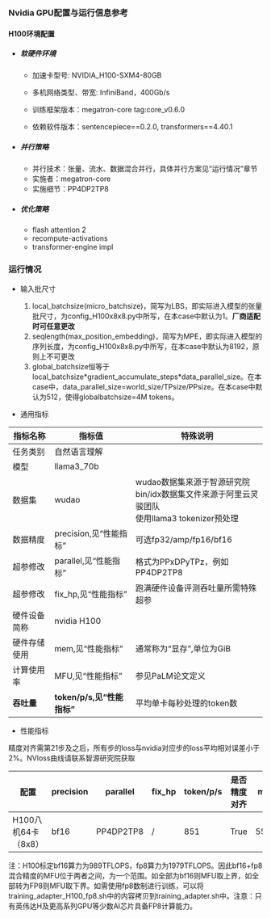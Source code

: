 
### Nvidia GPU配置与运行信息参考
#### H100环境配置
- ##### 软硬件环境

    - 加速卡型号: NVIDIA_H100-SXM4-80GB
    - 多机网络类型、带宽: InfiniBand，400Gb/s

   - 训练框架版本：megatron-core tag:core_v0.6.0
   - 依赖软件版本：sentencepiece==0.2.0, transformers==4.40.1

- ##### 并行策略

   - 并行技术：张量、流水、数据混合并行，具体并行方案见“运行情况”章节
   - 实施者：megatron-core
   - 实施细节：PP4DP2TP8

- ##### 优化策略

   - flash attention 2
   - recompute-activations
   - transformer-engine impl

### 运行情况

* 输入批尺寸
  1. local_batchsize(micro_batchsize)，简写为LBS，即实际进入模型的张量批尺寸，为config_H100x8x8.py中所写，在本case中默认为1。**厂商适配时可任意更改**
  2. seqlength(max_position_embedding)，简写为MPE，即实际进入模型的序列长度，为config_H100x8x8.py中所写，在本case中默认为8192，原则上不可更改
  3. global_batchsize恒等于local_batchsize\*gradient_accumulate_steps\*data_parallel_size。在本case中，data_parallel_size=world_size/TPsize/PPsize。在本case中默认为512，使得globalbatchsize=4M tokens。

* 通用指标

| 指标名称    | 指标值                   | 特殊说明                                     |
| ------- | --------------------- | ---------------------------------------- |
| 任务类别    | 自然语言理解                |                                          |
| 模型      | llama3_70b             |                                          |
| 数据集     | wudao                 | wudao数据集来源于智源研究院<br>bin/idx数据集文件来源于阿里云灵骏团队<br>使用llama3 tokenizer预处理 |
| 数据精度    | precision,见“性能指标”     | 可选fp32/amp/fp16/bf16                     |
| 超参修改    | parallel,见“性能指标”      | 格式为PPxDPyTPz，例如PP4DP2TP8                 |
| 超参修改    | fix_hp,见“性能指标”        | 跑满硬件设备评测吞吐量所需特殊超参                        |
| 硬件设备简称  | nvidia H100           |                                          |
| 硬件存储使用  | mem,见“性能指标”           | 通常称为“显存”,单位为GiB                          |
| 计算使用率   | MFU,见“性能指标”           | 参见PaLM论文定义                               |
| **吞吐量** | **token/p/s,见“性能指标”** | 平均单卡每秒处理的token数                          |

* 性能指标

精度对齐需第21步及之后，所有步的loss与nvidia对应步的loss平均相对误差小于2%。NVloss曲线请联系智源研究院获取

| 配置                 | precision | parallel    | fix_hp | token/p/s | 是否精度对齐     | mem   | MFU         |
| ------------------ | --------- | ----------- | ------ | --------- | ---------- | ----- | ----------- |
| H100八机64卡（8x8）     | bf16      | PP4DP2TP8   | /      | 851      | True       | 55/80 | 36.1%       |


注：H100标定bf16算力为989TFLOPS，fp8算力为1979TFLOPS。因此bf16+fp8混合精度的MFU位于两者之间，为一个范围。如全部为bf16则MFU取上界，如全部转为FP8则MFU取下界。如需使用fp8数制进行训练，可以将training\_adapter\_H100\_fp8.sh中的内容拷贝到training\_adapter.sh中。注意：只有英伟达H及更高系列GPU等少数AI芯片具备FP8计算能力。
